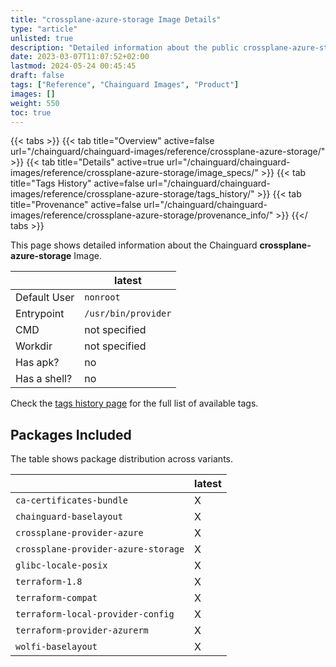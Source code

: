 ```yaml
---
title: "crossplane-azure-storage Image Details"
type: "article"
unlisted: true
description: "Detailed information about the public crossplane-azure-storage Chainguard Image."
date: 2023-03-07T11:07:52+02:00
lastmod: 2024-05-24 00:45:45
draft: false
tags: ["Reference", "Chainguard Images", "Product"]
images: []
weight: 550
toc: true
---
```


{{< tabs >}}
{{< tab title="Overview" active=false url="/chainguard/chainguard-images/reference/crossplane-azure-storage/" >}}
{{< tab title="Details" active=true url="/chainguard/chainguard-images/reference/crossplane-azure-storage/image_specs/" >}}
{{< tab title="Tags History" active=false url="/chainguard/chainguard-images/reference/crossplane-azure-storage/tags_history/" >}}
{{< tab title="Provenance" active=false url="/chainguard/chainguard-images/reference/crossplane-azure-storage/provenance_info/" >}}
{{</ tabs >}}

This page shows detailed information about the Chainguard **crossplane-azure-storage** Image.

|              | latest              |
|--------------|---------------------|
| Default User | `nonroot`           |
| Entrypoint   | `/usr/bin/provider` |
| CMD          | not specified       |
| Workdir      | not specified       |
| Has apk?     | no                  |
| Has a shell? | no                  |

Check the [tags history page](/chainguard/chainguard-images/reference/crossplane-azure-storage/tags_history/) for the full list of available tags.

## Packages Included
The table shows package distribution across variants.

|                                     | latest |
|-------------------------------------|--------|
| `ca-certificates-bundle`            | X      |
| `chainguard-baselayout`             | X      |
| `crossplane-provider-azure`         | X      |
| `crossplane-provider-azure-storage` | X      |
| `glibc-locale-posix`                | X      |
| `terraform-1.8`                     | X      |
| `terraform-compat`                  | X      |
| `terraform-local-provider-config`   | X      |
| `terraform-provider-azurerm`        | X      |
| `wolfi-baselayout`                  | X      |

